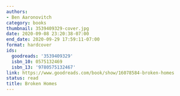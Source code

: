 ```yaml
---
authors:
- Ben Aaronovitch
category: books
thumbnail: 3539409329-cover.jpg
date: 2020-09-08 23:20:38-07:00
end_date: 2020-09-29 17:59:11-07:00
format: hardcover
ids:
  goodreads: '3539409329'
  isbn_10: 0575132469
  isbn_13: '9780575132467'
link: https://www.goodreads.com/book/show/16078584-broken-homes
status: read
title: Broken Homes
---
```

